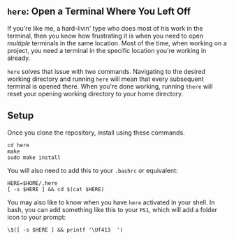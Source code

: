 ## `here`: Open a Terminal Where You Left Off

If you're like me, a hard-livin' type who does most of his work in the terminal, then you know how frustrating it is when you need to open _multiple_ terminals in the same location. Most of the time, when working on a project, you need a terminal in the specific location you're working in already. 

`here` solves that issue with two commands. Navigating to the desired working directory and running `here` will mean that every subsequent terminal is opened there. When you're done working, running `there` will reset your opening working directory to your home directory. 

## Setup

Once you clone the repository, install using these commands.
```
cd here
make
sudo make install
```

You will also need to add this to your `.bashrc` or equivalent:

```{bash}
HERE=$HOME/.here
[ -s $HERE ] && cd $(cat $HERE)
```

You may also like to know when you have `here` activated in your shell. In bash, you can add something like this to your `PS1`, which will add a folder icon to your prompt:

```{bash}
\$([ -s $HERE ] && printf '\Uf413  ')
```

